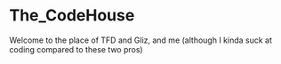 # The_CodeHouse
Welcome to the place of TFD and Gliz, and me (although I kinda suck at coding compared to these two pros)
